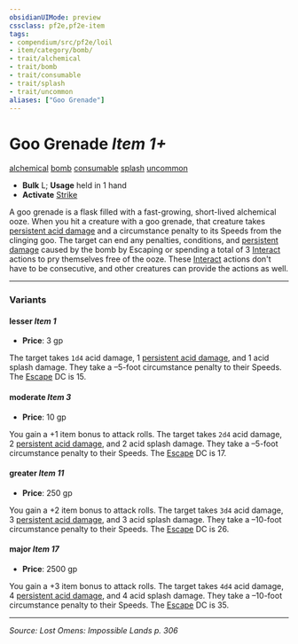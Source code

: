 ```yaml
---
obsidianUIMode: preview
cssclass: pf2e,pf2e-item
tags:
- compendium/src/pf2e/loil
- item/category/bomb/
- trait/alchemical
- trait/bomb
- trait/consumable
- trait/splash
- trait/uncommon
aliases: ["Goo Grenade"]
---
```

# Goo Grenade *Item 1+*  
[alchemical](rules/traits/alchemical.md "Alchemical Item Trait")  [bomb](rules/traits/bomb.md "Bomb Item Trait")  [consumable](rules/traits/consumable.md "Consumable Item Trait")  [splash](rules/traits/splash.md "Splash Weapon Trait")  [uncommon](rules/traits/uncommon.md "Uncommon Rarity Trait")  

- **Bulk** L; **Usage** held in 1 hand
- **Activate** [Strike](rules/actions/strike.md)

A goo grenade is a flask filled with a fast-growing, short-lived alchemical ooze. When you hit a creature with a goo grenade, that creature takes [persistent acid damage](rules/conditions.md#Persistent%20Damage) and a circumstance penalty to its Speeds from the clinging goo. The target can end any penalties, conditions, and [persistent damage](rules/conditions.md#Persistent%20Damage) caused by the bomb by Escaping or spending a total of 3 [Interact](rules/actions/interact.md) actions to pry themselves free of the ooze. These [Interact](rules/actions/interact.md) actions don't have to be consecutive, and other creatures can provide the actions as well.

---

### Variants

#### lesser *Item 1*

- **Price**: 3 gp

The target takes `1d4` acid damage, 1 [persistent acid damage](rules/conditions.md#Persistent%20Damage), and 1 acid splash damage. They take a –5-foot circumstance penalty to their Speeds. The [Escape](rules/actions/escape.md) DC is 15.

#### moderate *Item 3*

- **Price**: 10 gp

You gain a +1 item bonus to attack rolls. The target takes `2d4` acid damage, 2 [persistent acid damage](rules/conditions.md#Persistent%20Damage), and 2 acid splash damage. They take a –5-foot circumstance penalty to their Speeds. The [Escape](rules/actions/escape.md) DC is 17.

#### greater *Item 11*

- **Price**: 250 gp

You gain a +2 item bonus to attack rolls. The target takes `3d4` acid damage, 3 [persistent acid damage](rules/conditions.md#Persistent%20Damage), and 3 acid splash damage. They take a –10-foot circumstance penalty to their Speeds. The [Escape](rules/actions/escape.md) DC is 26.

#### major *Item 17*

- **Price**: 2500 gp

You gain a +3 item bonus to attack rolls. The target takes `4d4` acid damage, 4 [persistent acid damage](rules/conditions.md#Persistent%20Damage), and 4 acid splash damage. They take a –10-foot circumstance penalty to their Speeds. The [Escape](rules/actions/escape.md) DC is 35.

---
*Source: Lost Omens: Impossible Lands p. 306*
